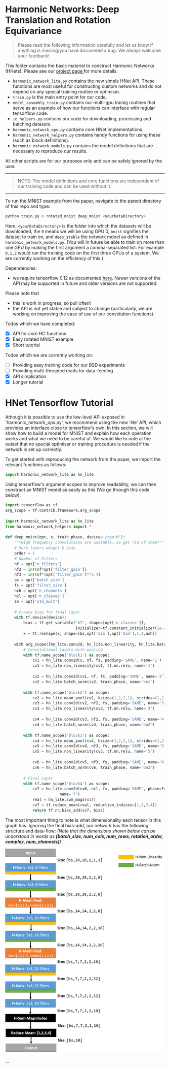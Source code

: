 # Harmonic Networks: Deep Translation and Rotation Equivariance

> Please read the following information carefully and let us know if anything is missing/you have discovered a bug. We always welcome your feedback!

This folder contains the basic material to construct Harmonic Networks (HNets). Please see our <a href="http://visual.cs.ucl.ac.uk/pubs/harmonicNets/index.html"> project page </a> for more details.
* `harmonic_network_lite.py` contains the new simple HNet API. These functions are most useful for constructing custom networks and do not depend on any special training routine or optimiser.
* `train.py` is the main entry point for our code.
* `model_assembly_train.py` contains our multi-gpu trainig routines that serve as an example of how our functions can interface with regular tensorflow code.
* `io_helpers.py` contains our code for downloading, processing and batching datasets.
* `harmonic_network_ops.py` contains core HNet implementations.
* `harmonic_network_helpers.py` contains handy functions for using these (such as block definitions).
* `harmonic_network_models.py` contains the model definitions that are necessary to reproduce our results.

All other scripts are for our purposes only and can be safely ignored by the user.

____
> NOTE: The model definitions and core functions are independent of our training code and can be used without it.
____

To run the MNIST example from the paper, navigate to the parent directory of this repo and type:
```python
python train.py 0 rotated_mnist deep_mnist <yourDataDirectory>
```
Here, `<yourDataDirectory>` is the folder into which the datasets will be downloaded, the `0` means we will be using GPU 0, `mnist` signifies the dataset to train on, and `deep_stable` the network mdoel as defined in `harmonic_network_models.py`.
(You will in future be able to train on more than one GPU by making the first argument a comma-separated list. For example `0,1,2` would run the training code on the first three GPUs of a system. We are currently working on the efficiency of this.)

Dependencies:
* we require tensorflow 0.12 as documented <a href="https://www.tensorflow.org/versions/r0.12/api_docs/index.html">here</a>. Newer versions of the API may be supported in future and older versions are not supported.

Please note that
* this is work in progress, so pull often!
* the API is not yet stable and subject to change (particularly, we are working on improving the ease of use of our convolution functions).

Todos which we have completed:
- [x] API for core HC functions
- [x] Easy rotated MNIST example
- [x] Short tutorial

Todos which we are currently working on:
- [ ] Providing easy training code for our BSD experiments
- [ ] Providing multi-threaded reads for data-feeding
- [x] API simplication
- [x] Longer tutorial

# HNet Tensorflow Tutorial
Athough it is possible to use the low-level API exposed in 'harmonic_network_ops.py', we recommend using the new 'lite' API, which provides an interface close to tensorflow's own. In this section, we will show how to build a model for MNIST and explain how each operation works and what we need to be careful of. We would like to note at the outset that no special optimiser or training procedure is needed if the network is set up correctly.

To get started with reproducing the network from the paper, we import the relevant functions as follows:
```python
import harmonic_network_lite as hn_lite
```
Using tensorflow's argument scopes to improve readability, we can then construct an MNIST model as easily as this (We go through this code below):
```python
import tensorflow as tf
arg_scope = tf.contrib.framework.arg_scope

import harmonic_network_lite as hn_lite
from harmonic_network_helpers import *

def deep_mnist(opt, x, train_phase, device='/cpu:0'):
	"""High frequency convolutions are unstable, so get rid of them"""
	# Sure layers weight & bias
	order = 1
	# Number of Filters
	nf = opt['n_filters']
	nf2 = int(nf*opt['filter_gain'])
	nf3 = int(nf*(opt['filter_gain']**2.))
	bs = opt['batch_size']
	fs = opt['filter_size']
	nch = opt['n_channels']
	ncl = opt['n_classes']
	sm = opt['std_mult']

	# Create bias for final layer
	with tf.device(device):
		bias = tf.get_variable('b7', shape=[opt['n_classes']],
							   initializer=tf.constant_initializer(1e-2))
		x = tf.reshape(x, shape=[bs,opt['dim'],opt['dim'],1,1,nch])
	
	with arg_scope([hn_lite.conv2d, hn_lite.non_linearity, hn_lite.batch_norm], device=device):
		# Convolutional Layers with pooling
		with tf.name_scope('block1') as scope:
			cv1 = hn_lite.conv2d(x, nf, fs, padding='SAME', name='1')
			cv1 = hn_lite.non_linearity(cv1, tf.nn.relu, name='1')
			
			cv2 = hn_lite.conv2d(cv1, nf, fs, padding='SAME', name='2')
			cv2 = hn_lite.batch_norm(cv2, train_phase, name='bn1')

		with tf.name_scope('block2') as scope:
			cv2 = hn_lite.mean_pool(cv2, ksize=(1,2,2,1), strides=(1,2,2,1))
			cv3 = hn_lite.conv2d(cv2, nf2, fs, padding='SAME', name='3')
			cv3 = hn_lite.non_linearity(cv3, tf.nn.relu, name='3')
			
			cv4 = hn_lite.conv2d(cv3, nf2, fs, padding='SAME', name='4')
			cv4 = hn_lite.batch_norm(cv4, train_phase, name='bn2')

		with tf.name_scope('block3') as scope:
			cv4 = hn_lite.mean_pool(cv4, ksize=(1,2,2,1), strides=(1,2,2,1))
			cv5 = hn_lite.conv2d(cv4, nf3, fs, padding='SAME', name='5')
			cv5 = hn_lite.non_linearity(cv5, tf.nn.relu, name='5')
			
			cv6 = hn_lite.conv2d(cv5, nf3, fs, padding='SAME', name='6')
			cv6 = hn_lite.batch_norm(cv6, train_phase, name='bn3')

		# Final Layer
		with tf.name_scope('block4') as scope:
			cv7 = hn_lite.conv2d(cv6, ncl, fs, padding='SAME', phase=False,
						name='7')
			real = hn_lite.sum_mags(cv7)
			cv7 = tf.reduce_mean(real, reduction_indices=[1,2,3,4])
			return tf.nn.bias_add(cv7, bias) 
```
The most important thing to note is what dimensionality each tensor in this graph has. Ignoring the final bias-add, our network has the following structure and data-flow:
_(Note that the dimensions shown below can be understood in words as **[batch_size, num_cols, num_rows, rotation_order, complex, num_channels]**)_


![MNIST H-Net Model](/docs/images/mnist_illustration.png)

...
